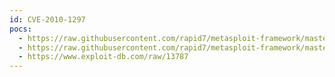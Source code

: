 ```yaml
---
id: CVE-2010-1297
pocs:
  - https://raw.githubusercontent.com/rapid7/metasploit-framework/master/modules/exploits/windows/browser/adobe_flashplayer_newfunction.rb
  - https://raw.githubusercontent.com/rapid7/metasploit-framework/master/modules/exploits/windows/fileformat/adobe_flashplayer_newfunction.rb
  - https://www.exploit-db.com/raw/13787
---
```

